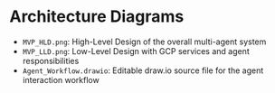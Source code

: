 # Architecture Diagrams

- `MVP_HLD.png`: High-Level Design of the overall multi-agent system
- `MVP_LLD.png`: Low-Level Design with GCP services and agent responsibilities
- `Agent_Workflow.drawio`: Editable draw.io source file for the agent interaction workflow
